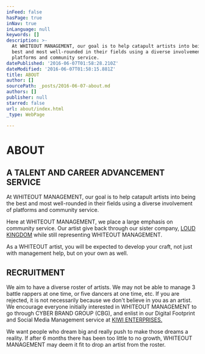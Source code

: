 ```yaml
---
inFeed: false
hasPage: true
inNav: true
inLanguage: null
keywords: []
description: >-
  At WHITEOUT MANAGEMENT, our goal is to help catapult artists into being the
  best and most well-rounded in their fields using a diverse involvement of
  platforms and community service. 
datePublished: '2016-06-07T01:58:28.210Z'
dateModified: '2016-06-07T01:58:15.881Z'
title: ABOUT
author: []
sourcePath: _posts/2016-06-07-about.md
authors: []
publisher: null
starred: false
url: about/index.html
_type: WebPage

---
```

# ABOUT

## A TALENT AND CAREER ADVANCEMENT SERVICE

At WHITEOUT MANAGEMENT, our goal is to help catapult artists into being the best and most well-rounded in their fields using a diverse involvement of platforms and community service. 

Here at WHITEOUT MANAGEMENT, we place a large emphasis on community service. Our artist give back through our sister company, [LOUD KINGDOM][0] while still representing WHITEOUT MANAGEMENT. 

As a WHITEOUT artist, you will be expected to develop your craft, not just with management help, but on your own as well. 

## RECRUITMENT 

We aim to have a diverse roster of artists. We may not be able to manage 3 battle rappers at one time, or five dancers at one time, etc. If you are rejected, it is not necessarily because we don't believe in you as an artist. We encourage everyone initially interested in WHITEOUT MANAGEMENT to go through CYBER BRAND GROUP (CBG), and enlist in our Digital Footprint and Social Media Management service at [KIWI ENTERPRISES. ][1]

We want people who dream big and really push to make those dreams a reality. If after 6 months there has been too little to no growth, WHITEOUT MANAGEMENT may deem it fit to drop an artist from the roster. 

[0]: https://thegrid.ai/loud-kingdom/
[1]: https://thegrid.ai/ladykiwi/kiwi-enterprises/